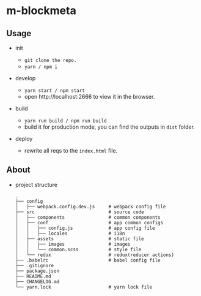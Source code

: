 # m-blockmeta

## Usage
- init
  - ```git clone the repo.```
  - ```yarn / npm i```

- develop
  - ```yarn start / npm start```
  - open http://localhost:2666 to view it in the browser.

- build
  - ```yarn run build / npm run build```
  - build it for production mode, you can find the outputs in ``` dist ``` folder.

- deploy
  - rewrite all reqs to the ``` index.html ``` file.

## About
- project structure
  ```
  .
  ├── config                        
  │   ├── webpack.config.dev.js     # webpack config file
  ├── src                           # source code
  │   ├── components                # common components
  │   ├── conf                      # app common configs
  │   │   ├── config.js             # app config file
  │   │   ├── locales               # i18n
  │   ├── assets                    # static file
  │   │   ├── images                # images
  │   │   └── common.scss           # style file
  │   └── redux                     # redux(reducer actions)
  ├── .babelrc                      # babel config file
  ├── .gitignore                    
  ├── package.json                  
  ├── README.md                    
  ├── CHANGELOG.md                     
  └── yarn.lock                     # yarn lock file
  ```


